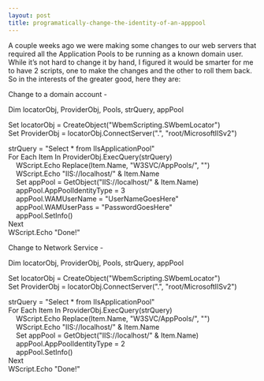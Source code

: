 ```yaml
---
layout: post
title: programatically-change-the-identity-of-an-apppool
---
```

A couple weeks ago we were making some changes to our web servers that
required all the Application Pools to be running as a known domain
user.  While it’s not hard to change it by hand, I figured it would be
smarter for me to have 2 scripts, one to make the changes and the other
to roll them back.  So in the interests of the greater good, here they
are:

Change to a domain account -

Dim locatorObj, ProviderObj, Pools, strQuery, appPool

Set locatorObj = CreateObject("WbemScripting.SWbemLocator")\
Set ProviderObj = locatorObj.ConnectServer(".", "root/MicrosoftIISv2")

strQuery = "Select \* from IIsApplicationPool"\
For Each Item In ProviderObj.ExecQuery(strQuery)\
    WScript.Echo Replace(Item.Name, "W3SVC/AppPools/", "")\
    WScript.Echo "IIS://localhost/" & Item.Name\
    Set appPool = GetObject("IIS://localhost/" & Item.Name)\
    appPool.AppPoolIdentityType = 3\
    appPool.WAMUserName = "UserNameGoesHere"\
    appPool.WAMUserPass = "PasswordGoesHere"\
    appPool.SetInfo()\
Next\
WScript.Echo "Done!"

Change to Network Service -

Dim locatorObj, ProviderObj, Pools, strQuery, appPool

Set locatorObj = CreateObject("WbemScripting.SWbemLocator")\
Set ProviderObj = locatorObj.ConnectServer(".", "root/MicrosoftIISv2")

strQuery = "Select \* from IIsApplicationPool"\
For Each Item In ProviderObj.ExecQuery(strQuery)\
    WScript.Echo Replace(Item.Name, "W3SVC/AppPools/", "")\
    WScript.Echo "IIS://localhost/" & Item.Name\
    Set appPool = GetObject("IIS://localhost/" & Item.Name)\
    appPool.AppPoolIdentityType = 2\
    appPool.SetInfo()\
Next\
WScript.Echo "Done!"

 
